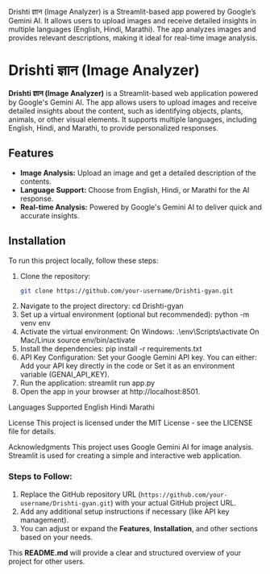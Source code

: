 Drishti ज्ञान (Image Analyzer) is a Streamlit-based app powered by Google’s Gemini AI.
It allows users to upload images and receive detailed insights in multiple languages (English, Hindi, Marathi).
The app analyzes images and provides relevant descriptions, making it ideal for real-time image analysis.



# Drishti ज्ञान (Image Analyzer)

**Drishti ज्ञान (Image Analyzer)** is a Streamlit-based web application powered by Google's Gemini AI. The app allows users to upload images and receive detailed insights about the content, such as identifying objects, plants, animals, or other visual elements. It supports multiple languages, including English, Hindi, and Marathi, to provide personalized responses.

## Features

- **Image Analysis:** Upload an image and get a detailed description of the contents.
- **Language Support:** Choose from English, Hindi, or Marathi for the AI response.
- **Real-time Analysis:** Powered by Google's Gemini AI to deliver quick and accurate insights.

## Installation

To run this project locally, follow these steps:

1. Clone the repository:
   ```bash
   git clone https://github.com/your-username/Drishti-gyan.git


2. Navigate to the project directory:
    cd Drishti-gyan
3. Set up a virtual environment (optional but recommended):
     python -m venv env
4. Activate the virtual environment:
     On Windows:
         .\env\Scripts\activate
     On Mac/Linux
         source env/bin/activate
5. Install the dependencies:
   pip install -r requirements.txt
6. API Key Configuration:
     Set your Google Gemini API key. You can either:
     Add your API key directly in the code or
     Set it as an environment variable (GENAI_API_KEY).
7. Run the application:
      streamlit run app.py
8. Open the app in your browser at http://localhost:8501.


Languages Supported
  English
  Hindi
  Marathi

License
  This project is licensed under the MIT License - see the LICENSE file for details.


Acknowledgments
This project uses Google Gemini AI for image analysis.
Streamlit is used for creating a simple and interactive web application.


### Steps to Follow:

1. Replace the GitHub repository URL (`https://github.com/your-username/Drishti-gyan.git`) with your actual GitHub project URL.
2. Add any additional setup instructions if necessary (like API key management).
3. You can adjust or expand the **Features**, **Installation**, and other sections based on your needs.

This **README.md** will provide a clear and structured overview of your project for other users.



